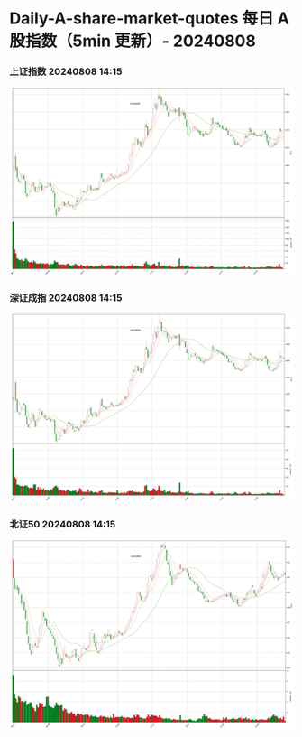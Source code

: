 
# Daily-A-share-market-quotes 每日 A 股指数（5min 更新）- 20240808

### 上证指数 20240808 14:15
![](./fig/2024/8/20240808-sh000001.png)

### 深证成指 20240808 14:15
![](./fig/2024/8/20240808-sz399001.png)

### 北证50 20240808 14:15
![](./fig/2024/8/20240808-bj899050.png)
